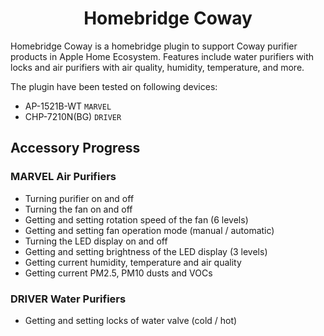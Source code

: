 <p align="center">
    <h1 align="center">Homebridge Coway</h1>
</p>

Homebridge Coway is a homebridge plugin to support Coway purifier products in Apple Home Ecosystem.
Features include water purifiers with locks and air purifiers with air quality, humidity, temperature, and more.

The plugin have been tested on following devices:
- AP-1521B-WT `MARVEL`
- CHP-7210N(BG) `DRIVER`


## Accessory Progress

### MARVEL Air Purifiers
- Turning purifier on and off
- Turning the fan on and off
- Getting and setting rotation speed of the fan (6 levels)
- Getting and setting fan operation mode (manual / automatic)
- Turning the LED display on and off
- Getting and setting brightness of the LED display (3 levels)
- Getting current humidity, temperature and air quality
- Getting current PM2.5, PM10 dusts and VOCs

### DRIVER Water Purifiers
- Getting and setting locks of water valve (cold / hot)
